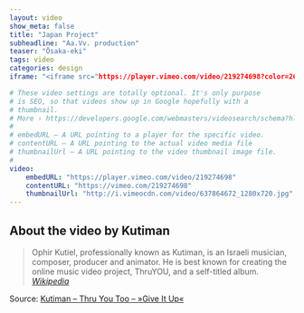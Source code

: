 ```yaml
---
layout: video
show_meta: false
title: "Japan Project"
subheadline: "Aa.Vv. production"
teaser: "Ōsaka-eki"
tags: video
categories: design
iframe: "<iframe src="https://player.vimeo.com/video/219274698?color=26c68b&portrait=0" width="970" height="546" frameborder="0" webkitallowfullscreen mozallowfullscreen allowfullscreen></iframe>"

# These video settings are totally optional. It's only purpose
# is SEO, so that videos show up in Google hopefully with a
# thumbnail.
# More › https://developers.google.com/webmasters/videosearch/schema?hl=en&rd=1
#
# embedURL – A URL pointing to a player for the specific video.
# contentURL – A URL pointing to the actual video media file
# thumbnailUrl – A URL pointing to the video thumbnail image file.
#
video:
    embedURL: "https://player.vimeo.com/video/219274698"
    contentURL: "https://vimeo.com/219274698"
    thumbnailUrl: "http://i.vimeocdn.com/video/637864672_1280x720.jpg"
---
```


<!--more-->

## About the video by Kutiman

> Ophir Kutiel, professionally known as Kutiman, is an Israeli musician, composer, producer and animator. He is best known for creating the online music video project, ThruYOU, and a self-titled album. <cite>[Wikipedia](http://en.wikipedia.org/wiki/Kutiman)</cite>



Source: [Kutiman – Thru You Too – »Give It Up«](https://www.youtube.com/watch?v=WoHxoz_0ykI)


